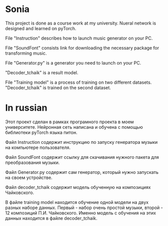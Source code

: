 # Sonia

This project is done as a course work at my university. Nueral network is designed and learned on pyTorch.

File "Instruction" describes how to launch music generator on your PC.

File "SoundFont" consists link for downloading the neсessary package for transforming music.

File "Generator.py" is a generator you need to launch on your PC. 

"Decoder_tchaik" is a result model.

File "Training model" is a process of training on two different datasets. "Decoder_tchaik" is trained on the second dataset.



# In russian
Этот проект сделан в рамках програмного проекта в моем университете. Нейронная сеть написана и обучена с помощью библиотеки  pyTorch языка питон. 

Файл Instruction содержит инструкцию по запуску генератора музыки на компьютере пользователя.

Файл SoundFont содержит ссылку для скачивания нужного пакета для преобразования музыки.

Файл Generator.py содержит сам генератор, который нужно запускать на своем устройстве.

Файл decoder_tchaik содержит модель обученную на композициях Чайковского.

В файле training model находится обучение одной модели на двух разных наборе данных. Первый - набор очень простой музыки, второй - 12 композиций П.И. Чайковского. Именно модель с обучения на этих данных находится в файле decoder_tchaik.
